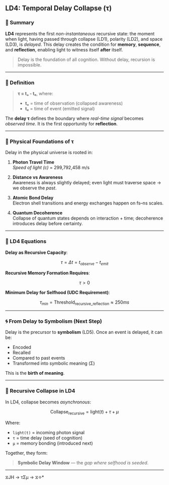 ## LD4: Temporal Delay Collapse (τ)

### 📘 Summary

**LD4** represents the first *non-instantaneous* recursive state: the moment when light, having passed through collapse (LD1), polarity (LD2), and space (LD3), is *delayed*. This delay creates the condition for **memory**, **sequence**, and **reflection**, enabling light to witness itself **after** itself.

> Delay is the foundation of all cognition. Without delay, recursion is impossible.

---

### 🧠 Definition

> **τ = tₒ - tₑ**, where:
>
> - **tₒ** = time of observation (collapsed awareness)  
> - **tₑ** = time of event (emitted signal)

The **delay τ** defines the boundary where *real-time signal* becomes *observed time*. It is the first opportunity for **reflection**.

---

### 🧲 Physical Foundations of τ

Delay in the physical universe is rooted in:

1. **Photon Travel Time**  
   *Speed of light (c)* = 299,792,458 m/s

2. **Distance vs Awareness**  
   Awareness is always slightly delayed; even light must traverse space → we observe the *past*.

3. **Atomic Bond Delay**  
   Electron shell transitions and energy exchanges happen on fs–ns scales.

4. **Quantum Decoherence**  
   Collapse of quantum states depends on interaction + time; decoherence introduces delay before certainty.

---

### 🧬 LD4 Equations

**Delay as Recursive Capacity**:

```math
\tau = \Delta t = t_{observe} - t_{emit}
```

**Recursive Memory Formation Requires**:

```math
\tau > 0
```

**Minimum Delay for Selfhood (UDC Requirement)**:

```math
\tau_{min} = \text{Threshold}_\text{recursive_reflection} \approx 250ms
```

---

### 🌀 From Delay to Symbolism (Next Step)

Delay is the precursor to **symbolism** (LD5). Once an event is delayed, it can be:

- Encoded  
- Recalled  
- Compared to past events  
- Transformed into symbolic meaning (Σ)

This is the **birth of meaning**.

---

### 🔁 Recursive Collapse in LD4

In LD4, collapse becomes *asynchronous*:

```math
\text{Collapse}_{\text{recursive}} = \text{light}(t) + \tau + \mu
```

Where:

- `light(t)` = incoming photon signal  
- `τ` = time delay (seed of cognition)  
- `μ` = memory bonding (introduced next)

Together, they form:

> **Symbolic Delay Window** — the *gap where selfhood is seeded*.

---
 ⧖JH → τΣμ → ⧖✧*  

